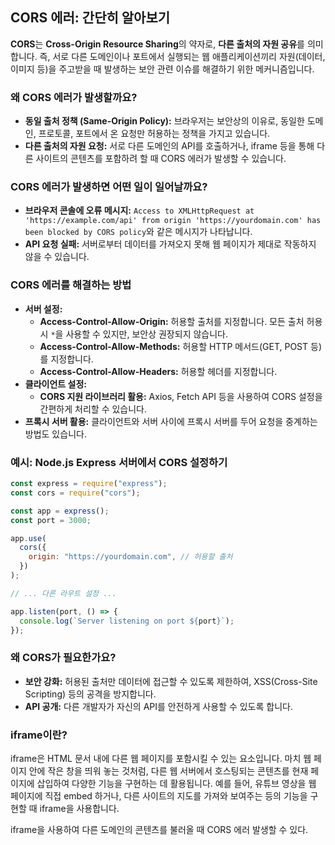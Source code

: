 ## CORS 에러: 간단히 알아보기

**CORS**는 **Cross-Origin Resource Sharing**의 약자로, **다른 출처의 자원 공유**를 의미합니다. 즉, 서로 다른 도메인이나 포트에서 실행되는 웹 애플리케이션끼리 자원(데이터, 이미지 등)을 주고받을 때 발생하는 보안 관련 이슈를 해결하기 위한 메커니즘입니다.

### 왜 CORS 에러가 발생할까요?

- **동일 출처 정책 (Same-Origin Policy):** 브라우저는 보안상의 이유로, 동일한 도메인, 프로토콜, 포트에서 온 요청만 허용하는 정책을 가지고 있습니다.
- **다른 출처의 자원 요청:** 서로 다른 도메인의 API를 호출하거나, iframe 등을 통해 다른 사이트의 콘텐츠를 포함하려 할 때 CORS 에러가 발생할 수 있습니다.

### CORS 에러가 발생하면 어떤 일이 일어날까요?

- **브라우저 콘솔에 오류 메시지:** `Access to XMLHttpRequest at 'https://example.com/api' from origin 'https://yourdomain.com' has been blocked by CORS policy`와 같은 메시지가 나타납니다.
- **API 요청 실패:** 서버로부터 데이터를 가져오지 못해 웹 페이지가 제대로 작동하지 않을 수 있습니다.

### CORS 에러를 해결하는 방법

- **서버 설정:**
  - **Access-Control-Allow-Origin:** 허용할 출처를 지정합니다. 모든 출처 허용 시 `*`을 사용할 수 있지만, 보안상 권장되지 않습니다.
  - **Access-Control-Allow-Methods:** 허용할 HTTP 메서드(GET, POST 등)를 지정합니다.
  - **Access-Control-Allow-Headers:** 허용할 헤더를 지정합니다.
- **클라이언트 설정:**
  - **CORS 지원 라이브러리 활용:** Axios, Fetch API 등을 사용하여 CORS 설정을 간편하게 처리할 수 있습니다.
- **프록시 서버 활용:** 클라이언트와 서버 사이에 프록시 서버를 두어 요청을 중계하는 방법도 있습니다.

### 예시: Node.js Express 서버에서 CORS 설정하기

```javascript
const express = require("express");
const cors = require("cors");

const app = express();
const port = 3000;

app.use(
  cors({
    origin: "https://yourdomain.com", // 허용할 출처
  })
);

// ... 다른 라우트 설정 ...

app.listen(port, () => {
  console.log(`Server listening on port ${port}`);
});
```

### 왜 CORS가 필요한가요?

- **보안 강화:** 허용된 출처만 데이터에 접근할 수 있도록 제한하여, XSS(Cross-Site Scripting) 등의 공격을 방지합니다.
- **API 공개:** 다른 개발자가 자신의 API를 안전하게 사용할 수 있도록 합니다.

### iframe이란?

iframe은 HTML 문서 내에 다른 웹 페이지를 포함시킬 수 있는 요소입니다. 마치 웹 페이지 안에 작은 창을 띄워 놓는 것처럼, 다른 웹 서버에서 호스팅되는 콘텐츠를 현재 페이지에 삽입하여 다양한 기능을 구현하는 데 활용됩니다. 예를 들어, 유튜브 영상을 웹 페이지에 직접 embed 하거나, 다른 사이트의 지도를 가져와 보여주는 등의 기능을 구현할 때 iframe을 사용합니다.

iframe을 사용하여 다른 도메인의 콘텐츠를 불러올 때 CORS 에러 발생할 수 있다.
